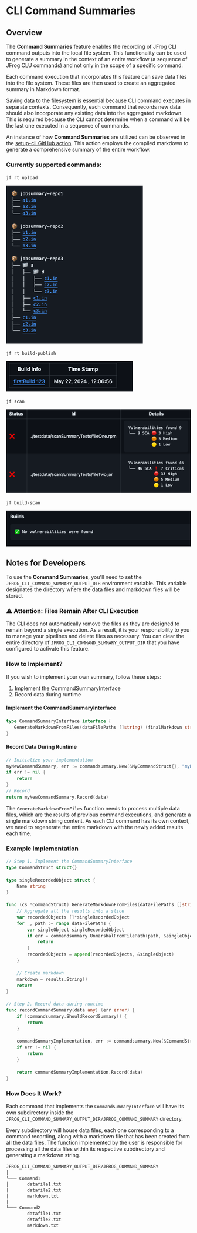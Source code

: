 # CLI Command Summaries

## Overview

The **Command Summaries** feature enables the recording of JFrog CLI command outputs into the local file system.
This functionality can be used to generate a summary in the context of an entire workflow
(a sequence of JFrog CLU commands) and not only in the scope of a specific command.

Each command execution that incorporates this feature can save data files into the file system.
These files are then used to create an aggregated summary in Markdown format.

Saving data to the filesystem is essential because CLI command executes in separate contexts.
Consequently, each command that records new data should also incorporate any existing data into the aggregated markdown.
This is required because the CLI cannot determine when a command will be the last one executed in a sequence of commands.


An instance of how **Command Summaries** are utilized can be observed in the [setup-cli GitHub action](https://github.com/jfrog/setup-jfrog-cli/blob/master/README.md#JFrog-Job-Summary).
This action employs the compiled markdown to generate a comprehensive summary of the entire workflow.

### Currently supported commands:
`jf rt upload`

![rt-upload-summary-example](../.gitbook/assets/rt-upload-summary.png)


`jf rt build-publish`

![rt-upload-summary-example](../.gitbook/assets/build-info-summary.png)


`jf scan `

![jf-scan-example](../.gitbook/assets/jf-scan-summary.png)


`jf build-scan `

![jf-scan-example](../.gitbook/assets/jf-build-scan-summary.png)

## Notes for Developers 

To use the **Command Summaries**, you'll need to set the `JFROG_CLI_COMMAND_SUMMARY_OUTPUT_DIR` environment variable.
This variable designates the directory where the data files and markdown files will be stored.

###  ⚠️ Attention: Files Remain After CLI Execution
The CLI does not automatically remove the files as they are designed to remain beyond a single execution.
As a result, it is your responsibility to you to manage your pipelines and delete files as necessary.
You can clear the entire directory
of `JFROG_CLI_COMMAND_SUMMARY_OUTPUT_DIR` that you have configured to activate this feature.

### How to Implement? 

If you wish to implement your own summary, follow these steps:

1. Implement the CommandSummaryInterface
2. Record data during runtime

#### Implement the CommandSummaryInterface
 ```go
type CommandSummaryInterface interface {
	GenerateMarkdownFromFiles(dataFilePaths []string) (finalMarkdown string, err error)
}
 ```

#### Record Data During Runtime
```go
// Initialize your implementation
myNewCommandSummary, err := commandsummary.New(&MyCommandStruct{}, "myNewCommandSummary")
if err != nil {
    return
}
// Record
return myNewCommandSummary.Record(data)
 ```

The `GenerateMarkdownFromFiles` function needs to process multiple data files, which are the results of previous command executions, and generate a single markdown string content. As each CLI command has its own context, we need to regenerate the entire markdown with the newly added results each time.

### Example Implementation


```go
// Step 1. Implement the CommandSummaryInterface
type CommandStruct struct{}

type singleRecordedObject struct {
	Name string
}

func (cs *CommandStruct) GenerateMarkdownFromFiles(dataFilePaths []string) (markdown string, err error) {
	// Aggregate all the results into a slice
	var recordedObjects []*singleRecordedObject
	for _, path := range dataFilePaths {
		var singleObject singleRecordedObject
		if err = commandsummary.UnmarshalFromFilePath(path, &singleObject); err != nil {
			return
		}
		recordedObjects = append(recordedObjects, &singleObject)
	}

	// Create markdown
	markdown = results.String()
	return
}

// Step 2. Record data during runtime
func recordCommandSummary(data any) (err error) {
	if !commandsummary.ShouldRecordSummary() {
		return
	}

	commandSummaryImplementation, err := commandsummary.New(&CommandStruct{}, "CommandName")
	if err != nil {
		return
	}

	return commandSummaryImplementation.Record(data)
}

 ```

### How Does It Work? 

Each command that implements the `CommandSummaryInterface` will have its own subdirectory inside the `JFROG_CLI_COMMAND_SUMMARY_OUTPUT_DIR/JFROG_COMMAND_SUMMARY` directory.

Every subdirectory will house data files, each one corresponding to a command recording,
along with a markdown file that has been created from all the data files.
The function implemented by the user is responsible
for processing all the data files within its respective subdirectory and generating a markdown string.

```
JFROG_CLI_COMMAND_SUMMARY_OUTPUT_DIR/JFROG_COMMAND_SUMMARY  
│
└─── Command1
│       datafile1.txt
│       datafile2.txt
│       markdown.txt
│   
└─── Command2
        datafile1.txt
        datafile2.txt
        markdown.txt
```
